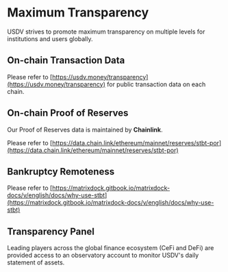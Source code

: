 # Maximum Transparency

USDV strives to promote maximum transparency on multiple levels for institutions and users globally.

## On-chain Transaction Data

Please refer to [https://usdv.money/transparency](https://usdv.money/transparency) for public transaction data on each chain.

## On-chain Proof of Reserves

Our Proof of Reserves data is maintained by **Chainlink**.&#x20;

Please refer to [https://data.chain.link/ethereum/mainnet/reserves/stbt-por](https://data.chain.link/ethereum/mainnet/reserves/stbt-por)

## Bankruptcy Remoteness

Please refer to [https://matrixdock.gitbook.io/matrixdock-docs/v/english/docs/why-use-stbt](https://matrixdock.gitbook.io/matrixdock-docs/v/english/docs/why-use-stbt)

## Transparency Panel

Leading players across the global finance ecosystem (CeFi and DeFi) are provided access to an observatory account to monitor USDV's daily statement of assets.
